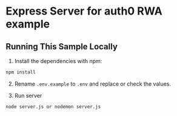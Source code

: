 # Express Server for auth0 RWA example

## Running This Sample Locally

1. Install the dependencies with npm:

```bash
npm install
```

2. Rename `.env.example` to `.env` and replace or check the values.

3. Run server

```bash
node server.js or nodemon server.js
```
